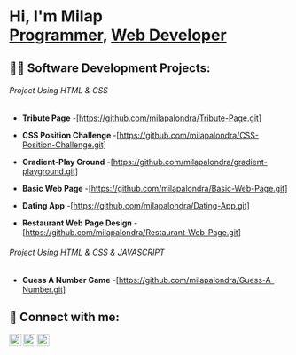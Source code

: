 <h1>Hi, I'm Milap <br/><a href="https://github.com/milapalondra">Programmer</a>, <a href="https://www.linkedin.com/in/milap-alondra/">Web Developer</a></h1>

<h2>👨‍💻 Software Development Projects:</h2>

<h6>Project Using HTML & CSS</h6>

- <b>Tribute Page</b>
 -[https://github.com/milapalondra/Tribute-Page.git]

- <b>CSS Position Challenge </b>
 -[https://github.com/milapalondra/CSS-Position-Challenge.git]
   
- <b>Gradient-Play Ground</b>
  -[https://github.com/milapalondra/gradient-playground.git]

- <b>Basic Web Page </b>
  -[https://github.com/milapalondra/Basic-Web-Page.git]

- <b>Dating App</b>
  -[https://github.com/milapalondra/Dating-App.git]
  
- <b>Restaurant Web Page Design </b>
  -[https://github.com/milapalondra/Restaurant-Web-Page.git]

<h6>Project Using HTML & CSS & JAVASCRIPT</h6>

- <b>Guess A Number Game</b>
  -[https://github.com/milapalondra/Guess-A-Number.git]

<h2> 🤳 Connect with me:</h2>

[<img align="left" target=”_blank” alt="Milap Alondra | Twitter" width="22px" src="https://cdn.jsdelivr.net/npm/simple-icons@v3/icons/twitter.svg" />][twitter]
[<img align="left" target=”_blank” alt="Milap Alondra | LinkedIn" width="22px" src="https://cdn.jsdelivr.net/npm/simple-icons@v3/icons/linkedin.svg" />][linkedin]
[<img align="left" target=”_blank” alt="Milap Alondra  | Instagram" width="22px" src="https://cdn.jsdelivr.net/npm/simple-icons@v3/icons/instagram.svg" />][instagram]

[twitter]: https://twitter.com/milap_alondra
[instagram]: https://www.instagram.com/where.milap.goes
[linkedin]: https://www.linkedin.com/in/milap-alondra-a0a036236

